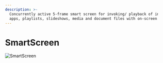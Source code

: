```yaml
---
description: >-
  Concurrently active 5-frame smart screen for invoking/ playback of interactive
  apps, playlists, slideshows, media and document files with on-screen remote
---
```


# SmartScreen

![SmartScreen](../.gitbook/assets/smartscreen.png)

